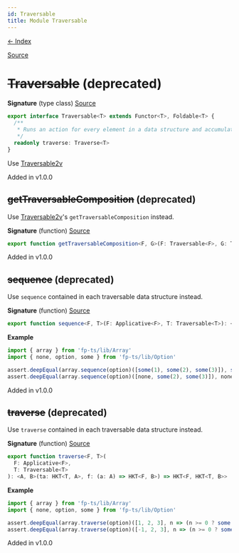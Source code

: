 ```yaml
---
id: Traversable
title: Module Traversable
---
```


[← Index](.)

[Source](https://github.com/gcanti/fp-ts/blob/master/src/Traversable.ts)

# ~~Traversable~~ (deprecated)

**Signature** (type class) [Source](https://github.com/gcanti/fp-ts/blob/master/src/Traversable.ts#L32-L37)

```ts
export interface Traversable<T> extends Functor<T>, Foldable<T> {
  /**
   * Runs an action for every element in a data structure and accumulates the results
   */
  readonly traverse: Traverse<T>
}
```

Use [Traversable2v](./Traversable2v.md)

Added in v1.0.0

## ~~getTraversableComposition~~ (deprecated)

Use [Traversable2v](./Traversable2v.md)'s `getTraversableComposition` instead.

**Signature** (function) [Source](https://github.com/gcanti/fp-ts/blob/master/src/Traversable.ts#L374-L384)

```ts
export function getTraversableComposition<F, G>(F: Traversable<F>, G: Traversable<G>): TraversableComposition<F, G>  { ... }
```

Added in v1.0.0

## ~~sequence~~ (deprecated)

Use `sequence` contained in each traversable data structure instead.

**Signature** (function) [Source](https://github.com/gcanti/fp-ts/blob/master/src/Traversable.ts#L359-L361)

```ts
export function sequence<F, T>(F: Applicative<F>, T: Traversable<T>): <A>(tfa: HKT<T, HKT<F, A>>) => HKT<F, HKT<T, A>>  { ... }
```

**Example**

```ts
import { array } from 'fp-ts/lib/Array'
import { none, option, some } from 'fp-ts/lib/Option'

assert.deepEqual(array.sequence(option)([some(1), some(2), some(3)]), some([1, 2, 3]))
assert.deepEqual(array.sequence(option)([none, some(2), some(3)]), none)
```

Added in v1.0.0

## ~~traverse~~ (deprecated)

Use `traverse` contained in each traversable data structure instead.

**Signature** (function) [Source](https://github.com/gcanti/fp-ts/blob/master/src/Traversable.ts#L302-L307)

```ts
export function traverse<F, T>(
  F: Applicative<F>,
  T: Traversable<T>
): <A, B>(ta: HKT<T, A>, f: (a: A) => HKT<F, B>) => HKT<F, HKT<T, B>>  { ... }
```

**Example**

```ts
import { array } from 'fp-ts/lib/Array'
import { none, option, some } from 'fp-ts/lib/Option'

assert.deepEqual(array.traverse(option)([1, 2, 3], n => (n >= 0 ? some(n) : none)), some([1, 2, 3]))
assert.deepEqual(array.traverse(option)([-1, 2, 3], n => (n >= 0 ? some(n) : none)), none)
```

Added in v1.0.0
